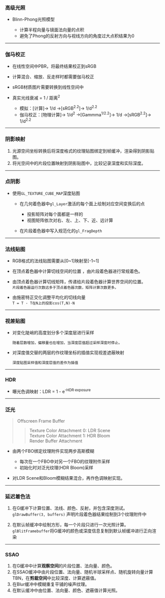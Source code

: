 ### 高级光照

* Blinn-Phong光照模型

  * 计算半程向量与镜面法向量的点积
  * 避免了Phong的反射方向与视线方向的角度过大点积结果为0


---
### 伽马校正

* 在线性空间中PBR，将最终结果校正到sRGB
* 计算混合、缩放、反走样时都需要伽马校正
* sRGB材质图片需要转换到线性空间中


* 真实光线衰减 = 1 / 距离<sup>2</sup>
  * 模拟：\[计算]-> 1/d ->\[sRGB<sup>2.2</sup>]-> 1/d<sup>2.2</sup>
  * 伽马校正：\[物理计算]-> 1/d<sup>2</sup> ->\[Gammma<sup>1/2.2</sup>]-> 1/d ->\[sRGB<sup>2.2</sup>]-> 1/d<sup>2.2</sup>


---
### 阴影映射


1. 光源空间坐标转换后将深度格式的纹理贴图绑定到帧缓冲，渲染得到阴影贴图。
2. 将光空间中的片段位置映射到阴影贴图中，比较记录深度和实际深度。


---
### 点阴影

* 使用`GL_TEXTURE_CUBE_MAP`深度贴图

  * 在几何着色器中`gl_Layer`激活的每个面上绘制对应空间变换后的点
  
    * 投影矩阵对每个面都是一样的
    * 视图矩阵依次对右、左、上、下、近、远计算
  * 在片段着色器中写入规范化的`gl_FragDepth`


---
### 法线贴图

* RGB格式的法线贴图需要从\[0\~1]映射至\[-1\~1]

* 在顶点着色器中计算切线空间的位置 ，由片段着色器进行常规着色。

* 由顶点着色器计算切线矩阵，传递给片段着色器计算世界空间的位置。<br>
  `片段着色器运行次数远多于顶点着色器次数，矩阵计算次数更多。`
  
* 由施密特正交化调整平均化的切线向量<br>
  `T = T - T在N上的投影cos(T,N)·N`


---
### 视差贴图


* 对变化陡峭的高度划分多个深度层进行采样

  `随着层数增加，偏移量也在增加，当深度层值超过采样深度时停止。`

* 对深度值交替的两层的作纹理坐标的插值实现视差遮蔽映射

  `深度贴图采样值和深度层值的差作为插值`


---
### HDR


* 曝光色调映射：LDR = 1 - e<sup>-HDR·exposure</sup> 


---
### 泛光

> Offscreen Frame Buffer
>> Texture Color Attachment 0:   LDR Scene<br>
>> Texture Color Attachment 1:   HDR Bloom<br>
>> Render Buffer Attachment

* 由两个FBO绑定纹理附件实现两步高斯模糊<br>
  * 每次在一个FBO中对另一个FBO的纹理附件采样
  * 初始化时对泛光纹理(HDR Bloom)采样

* 对LDR Scene和Bloom模糊结果混合，再作色调映射实现。


---
### 延迟着色法


1. 在G缓冲下计算位置、法线、颜色、反射，并包含深度测试。<br>
  `glDrawBuffer(3, buffers)` 声明片段着色器结果绘制到3个纹理附件中
  
2. 在默认帧缓冲中绘制方形，每一个片段只进行一次光照计算。<br>
  `glBlitFramebuffer`将G缓冲的颜色或深度信息复制到默认帧缓冲进行正向渲染
  
  
---
### SSAO


1. 在G缓冲中计算**观察空间**的片段位置、法向量、颜色。
2. 在SSAO缓冲中由片段位置、法向量、随机半球采样点、随机旋转向量计算TBN，在**剪裁空间**中比较深度、计算遮蔽值。
3. 在Blur缓冲中模糊重复平铺的噪声纹理。
4. 在默认缓冲中由位置、法向量、颜色、遮蔽值计算光照。
